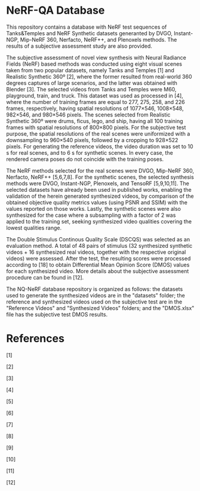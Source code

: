 # NeRF-QA Database

This repository contains a database with NeRF test sequences of Tanks&Temples and NeRF Synthetic datasets generanted by DVGO, Instant-NGP, Mip-NeRF 360, Nerfacto, NeRF++, and Plenoxels methods. The results of a subjective assessment study are also provided.

The subjective assessment of novel view synthesis with Neural Radiance Fields (NeRF) based methods was conducted using eight visual scenes taken from two popular datasets, namely Tanks and Temples [1] and Realistic Synthetic 360º [2], where the former resulted from real-world 360 degrees captures of large scenarios, and the latter was obtained with Blender [3]. The selected videos from Tanks and Temples were M60, playground, train, and truck. This dataset was used as processed in [4], where the number of training frames are equal to 277, 275, 258, and 226 frames, respectively, having spatial resolutions of 1077×546, 1008×548, 982×546, and 980×546 pixels. The scenes selected from Realistic Synthetic 360º were drums, ficus, lego, and ship, having all 100 training frames with spatial resolutions of 800×800 pixels. For the subjective test purpose, the spatial resolutions of the real scenes were uniformized with a downsampling to 960×540 pixels, followed by a cropping to 928×522 pixels. For generating the reference videos, the video duration was set to 10 s for real scenes, and to 6 s for synthetic scenes. In every case, the rendered camera poses do not coincide with the training poses. 

The NeRF methods selected for the real scenes were DVGO, Mip-NeRF 360, Nerfacto, NeRF++ [5,6,7,8]. For the synthetic scenes, the selected synthesis methods were DVGO, Instant-NGP, Plenoxels, and TensoRF [5,9,10,11]. The selected datasets have already been used in published works, enabling the validation of the herein generated synthesized videos, by comparison of the obtained objective quality metrics values (using PSNR and SSIM) with the values reported on those works. Lastly, the synthetic scenes were also synthesized for the case where a subsampling with a factor of 2 was applied to the training set, seeking synthesized video qualities covering the lowest qualities range.

The Double Stimulus Continous Quality Scale (DSCQS) was selected as an evaluation method. A total of 48 pairs of stimulus (32 synthesized synthetic videos + 16 synthesized real videos, together with the respective original videos) were assessed. After the test, the resulting scores were processed according to [18] to obtain Differential Mean Opinion Score (DMOS) values for each synthesized video. More details about the subjective assessment procedure can be found in [12].

The NQ-NeRF database repository is organized as follows: the datasets used to generate the synthesized videos are in the "datasets" folder; the reference and synthesized videos used on the subjective test are in the "Reference Videos" and "Synthesized Videos" folders; and the "DMOS.xlsx" file has the subjective test DMOS results.

# References

[1]

[2]

[3]

[4]

[5]

[6]

[7]

[8]

[9]

[10]

[11]

[12]